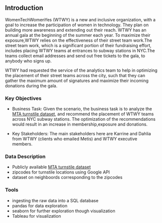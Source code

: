 ## Introduction

WomenTechWomenYes (WTWY) is a new and inclusive organization, with a goal to increase the participation of women in technology. They plan on building more awareness and extending out their reach. WTWY has an annual gala at the beginning of the summer each year.  To maximize their exposure,WTWY relies on the effectiveness of their street team work.The street team work, which is a significant portion of their fundraising effort, includes placing WTWY teams at entrances to subway stations in NYC.The teams collect email addresses and send out free tickets to the gala, to anybody who signs up.

WTWY had requested the service of the analytics team to help in optimizing the placement of their street teams across the city, such that they can gather the maximum amount of signatures and maximize their incoming donations during the gala. 



###  Key Objectives

* Business Task:  Given the scenario, the business task is to analyze the [MTA turnstile dataset]( http://web.mta.info/developers/turnstile.html), and recommend the placement of WTWY teams across  NYC subway stations. The optimization of the recommendations would result in an increase in membership,exposure and donations.


* Key Stakeholders: The main stakeholders here are Karrine and Dahlia from WTWY (clients who emailed Metis) and WTWY executive members. 

### Data Description

* Publicly available [MTA turnstile dataset]( http://web.mta.info/developers/turnstile.html)
* zipcodes for turnstile locations using Google API
* dataset on neighboords corresponding to the zipcodes

### Tools

*  ingesting the raw data into a SQL database
*  pandas for data exploration
*  seaborn for further exploration though visualization
*  Tableau for visualization




